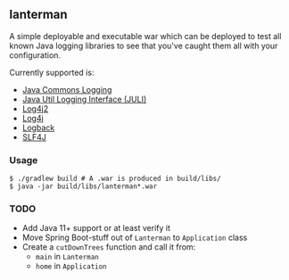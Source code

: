 lanterman
---

A simple deployable and executable war which can be deployed to test all known
Java logging libraries to see that you've caught them all with your
configuration.

Currently supported is:
* [Java Commons Logging](https://commons.apache.org/logging)
* [Java Util Logging Interface (JULI)](https://docs.oracle.com/javase/8/docs/api/java/util/logging/package-summary.html)
* [Log4j2](https://logging.apache.org/log4j/2.x/)
* [Log4j](https://logging.apache.org/log4j/1.2/)
* [Logback](https://logback.qos.ch/)
* [SLF4J](https://www.slf4j.org/)

### Usage

```terminal
$ ./gradlew build # A .war is produced in build/libs/
$ java -jar build/libs/lanterman*.war
```

### TODO

* Add Java 11+ support or at least verify it
* Move Spring Boot-stuff out of `Lanterman` to `Application` class
* Create a `cutDownTrees` function and call it from:
  * `main` in `Lanterman`
  * `home` in `Application`
